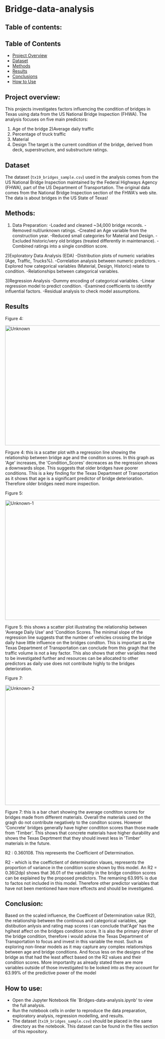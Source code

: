 # Bridge-data-analysis

## Table of contents:
## Table of Contents
- [Project Overview](#project-overview)
- [Dataset](#dataset)
- [Methods](#methods)
- [Results](#results)
- [Conclusions](#conclusion)
- [How to Use](#how-to-use)


## Project overview:
This projects investigates factors influencing the condition of bridges in Texas using data from the US National Bridge Inspection (FHWA).
The analysis focuses on five main predictors:
1) Age of the bridge
2)Average daily traffic
3) Percentage of truck traffic
4) Material
5) Design
The target is the current condition of the bridge, derived from deck, superstructure, and substructure ratings.

## Dataset
The dataset (`tx19_bridges_sample.csv`) used in the analysis comes from the US National Bridge Inspection maintained by the Federal Highways Agency (FHWA), part of the US Department of Transportation. The original data comes from the National Bridge Inspection section of the FHWA's web site. The data is about bridges in the US State of Texas! 

## Methods:
1) Data Preparation:
-Loaded and cleaned ~34,000 bridge records.
-Removed null/unknown ratings.
-Created an Age variable from the construction year.
-Reduced small categories for Material and Design.
-Excluded historic/very old bridges (treated differently in maintenance).
-Combined ratings into a single condition score.

2)Exploratory Data Analysis (EDA)
-Distribution plots of numeric variables (Age, Traffic, Trucks%).
-Correlation analysis between numeric predictors.
-Explored how categorical variables (Material, Design, Historic) relate to condition.
-Relationships between categorical variables.

3)Regression Analysis
-Dummy encoding of categorical variables.
-Linear regression model to predict condition.
-Examined coefficients to identify influential factors.
-Residual analysis to check model assumptions.

## Results
Figure 4:

<img width="687" height="391" alt="Unknown" src="https://github.com/user-attachments/assets/9d1e5758-8c7f-4f81-92c9-507fdbafa4d1" />

Firgure 4: this is a scatter plot with a regression line showing the relationship between bridge age and the conditon scores. In this graph as 'Age' increases, the 'Condition_Scores' decreaces as the regression shows a downwards slope. This suggests that older bridges have poorer conditions. This is a key finding for the Texas Department of Transportation as it shows that age is a significant predictor of bridge deterioration. Therefore older bridges need more inspection.

Figure 5:

<img width="687" height="391" alt="Unknown-1" src="https://github.com/user-attachments/assets/b9b6cee7-32e2-4e5b-aefb-051a0c9451de" />

Figure 5: this shows a scatter plot illustrating the relationship between 'Average Daily Use' and 'Condition Scores. The minimal slope of the regression line suggests that the number of vehicles crossing the bridge daily have little influence on the bridges conditon. This is important as the Texas Department of Transportation can conclude from this gragh that the traffic volume is not a key factor. This also shows that other variables need to be investigated further and resources can be allocated to other predictors as daily use does not contribute highly to the bridges deterioration.

Figure 7:

<img width="687" height="391" alt="Unknown-2" src="https://github.com/user-attachments/assets/6956e66f-b8a6-4efa-8699-c36a7ba4c198" />

Figure 7: this is a bar chart showing the average condtiton scores for bridges made from different materials. Overall the materials used on the gragh do not contribute negatively to the conditon scores. However 'Concrete' bridges generally have higher condtiton scores than those made from 'Timber'. This shows that concrete materials have higher durability and shows the Texas Deprtment that they should invest less in 'Timber' materials in the future.

R2 : 0.360108. This represents the Coefficient of Determination.

R2 - which is the coeffictient of determination vlaues, represents the proportion of variance in the condition score shown by this model. An R2 = 0.36(2dp) shows that 36.01 of the variability in the bridge condition scores can be explained by the proposed predictors. The remaning 63.99% is due to factos not included in this model. Therefore other predictor variables that have not been mentioned have more effcects and should be investigated.

## Conclusion:
Based on the scaled influence, the Coefficent of Determination value (R2), the relationship between the continous and categorical variables, age distibution anlysis and rating map scores i can conclude that'Age' has the hgihest affect on the bridges condition score. It is also the primary driver of the bridge condition, therefore i would advise the Texas Department of Transportation to focus and invest in this variable the most. Such as exploring non-linear models as it may capture any complex relationships between age and bridge conditions. And focus less on the designs of the bridge as that had the least affect based on the R2 values and their condition scores. More importanlty as already stated there are more variables outside of those investigated to be looked into as they account for 63.99% of the predictive power of the model

## How to use:
- Open the Jupyter Notebook file `Bridges-data-analysis.ipynb' to view the full analysis.  
- Run the notebook cells in order to reproduce the data preparation, exploratory analysis, regression modelling, and results.  
- The dataset (`tx19_bridges_sample.csv`) should be placed in the same directory as the notebook. This dataset can be found in the files section of this repository.
